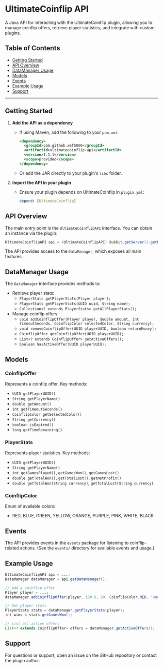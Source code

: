 # UltimateCoinflip API

A Java API for interacting with the UltimateCoinflip plugin, allowing you to manage coinflip offers, retrieve player statistics, and integrate with custom plugins.

## Table of Contents
- [Getting Started](#getting-started)
- [API Overview](#api-overview)
- [DataManager Usage](#datamanager-usage)
- [Models](#models)
- [Events](#events)
- [Example Usage](#example-usage)
- [Support](#support)

---

## Getting Started

1. **Add the API as a dependency**
   - If using Maven, add the following to your `pom.xml`:
     ```xml
     <dependency>
       <groupId>com.github.xef5000</groupId>
       <artifactId>ultimatecoinflip-api</artifactId>
       <version>1.1.1</version>
       <scope>provided</scope>
     </dependency>
     ```
   - Or add the JAR directly to your plugin's `libs` folder.

2. **Import the API in your plugin**
   - Ensure your plugin depends on UltimateCoinflip in `plugin.yml`:
     ```yaml
     depend: [UltimateCoinflip]
     ```

## API Overview

The main entry point is the `UltimateCoinflipAPI` interface. You can obtain an instance via the plugin:

```java
UltimateCoinflipAPI api = (UltimateCoinflipAPI) Bukkit.getServer().getPluginManager().getPlugin("UltimateCoinflip");
```

The API provides access to the `DataManager`, which exposes all main features.

## DataManager Usage

The `DataManager` interface provides methods to:

- Retrieve player stats:
  - `PlayerStats getPlayerStats(Player player);`
  - `PlayerStats getPlayerStats(UUID uuid, String name);`
  - `Collection<? extends PlayerStats> getAllPlayerStats();`
- Manage coinflip offers:
  - `void addCoinflipOffer(Player player, double amount, int timeoutSeconds, CoinflipColor selectedColor, String currency);`
  - `void removeCoinflipOffer(UUID playerUUID, boolean returnMoney);`
  - `CoinflipOffer getCoinflipOffer(UUID playerUUID);`
  - `List<? extends CoinflipOffer> getActiveOffers();`
  - `boolean hasActiveOffer(UUID playerUUID);`

## Models

### CoinflipOffer
Represents a coinflip offer. Key methods:
- `UUID getPlayerUUID()`
- `String getPlayerName()`
- `double getAmount()`
- `int getTimeoutSeconds()`
- `CoinflipColor getSelectedColor()`
- `String getCurrency()`
- `boolean isExpired()`
- `long getTimeRemaining()`

### PlayerStats
Represents player statistics. Key methods:
- `UUID getPlayerUUID()`
- `String getPlayerName()`
- `int getGamesPlayed()`, `getGamesWon()`, `getGamesLost()`
- `double getTotalWon()`, `getTotalLost()`, `getNetProfit()`
- `double getTotalWon(String currency)`, `getTotalLost(String currency)`

### CoinflipColor
Enum of available colors:
- RED, BLUE, GREEN, YELLOW, ORANGE, PURPLE, PINK, WHITE, BLACK

## Events

The API provides events in the `events` package for listening to coinflip-related actions. (See the `events/` directory for available events and usage.)

## Example Usage

```java
UltimateCoinflipAPI api = ...;
DataManager dataManager = api.getDataManager();

// Add a coinflip offer
Player player = ...;
dataManager.addCoinflipOffer(player, 100.0, 60, CoinflipColor.RED, "vault");

// Get player stats
PlayerStats stats = dataManager.getPlayerStats(player);
int wins = stats.getGamesWon();

// List all active offers
List<? extends CoinflipOffer> offers = dataManager.getActiveOffers();
```

## Support
For questions or support, open an issue on the GitHub repository or contact the plugin author.

